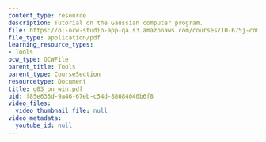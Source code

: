 ```yaml
---
content_type: resource
description: Tutorial on the Gaussian computer program.
file: https://ol-ocw-studio-app-qa.s3.amazonaws.com/courses/10-675j-computational-quantum-mechanics-of-molecular-and-extended-systems-fall-2004/f85e635d9a4667ebc54d88684040b6f8_g03_on_win.pdf
file_type: application/pdf
learning_resource_types:
- Tools
ocw_type: OCWFile
parent_title: Tools
parent_type: CourseSection
resourcetype: Document
title: g03_on_win.pdf
uid: f85e635d-9a46-67eb-c54d-88684040b6f8
video_files:
  video_thumbnail_file: null
video_metadata:
  youtube_id: null
---
```

